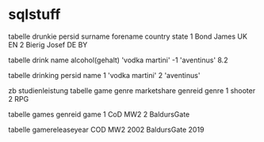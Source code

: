 # sqlstuff
 
tabelle drunkie
persid surname forename country state
1 Bond James UK EN
2 Bierig Josef DE BY

tabelle drink
name alcohol(gehalt)
'vodka martini' -1
'aventinus' 8.2

tabelle drinking
persid name
1 'vodka martini'
2 'aventinus'

zb studienleistung
tabelle game genre marketshare
genreid genre 
1 shooter
2 RPG

tabelle games
genreid game
1 CoD MW2
2 BaldursGate

tabelle gamereleaseyear
COD MW2 2002
BaldursGate 2019
